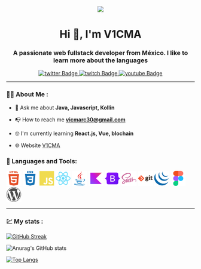<div id="header" align="center">
    <img src= "https://media.giphy.com/media/qgQUggAC3Pfv687qPC/giphy.gif" width="200"/>
    <h1 align="center">Hi 👋, I'm V1CMA</h1>
    <h3 align="center">A passionate web fullstack developer from México. I like to learn more about the languages </h3>
</div>

<div id="badges" align="center">
    <a href="https://twitter.com/V1CMA" target="_blank">
        <img src="https://img.shields.io/twitter/follow/V1CMA?color=blue&label=V1CMA&logo=twitter&style=for-the-badge" alt="twitter Badge">
    </a>
  
   <a href="https://www.twitch.tv/v1cma" target="_blank">
        <img src="https://img.shields.io/twitch/status/v1cma?color=purple&label=V1CMA&logo=twitch&style=for-the-badge" alt="twitch Badge">
    </a>
  
  <a href="https://www.youtube.com/channel/UCFN5jhZAUXr58zBvtNBIXYA" target="_blank">
        <img src="https://img.shields.io/youtube/channel/subscribers/UCFN5jhZAUXr58zBvtNBIXYA?color=red&label=V1CMA&logo=youtube&logoColor=red&style=for-the-badge" alt="youtube Badge">
    </a>
  </div>
  
  ---
  
  ### 👨‍💻 About Me :
  - 💬 Ask me about **Java, Javascript, Kollin**
  
  - 📭 How to reach me **vicmarc30@gmail.com**
   
  - 🤓 I'm currently learning **React.js, Vue, blochain**
   
  - 🌐  Website [V1CMA](vicma.dev.com)

<div id="tools" align="left">
    <h3 align="left">🧠 Languages and Tools:</h3>
  <div>
    <img src="https://github.com/devicons/devicon/blob/master/icons/html5/html5-plain-wordmark.svg" title="HTML5" alt="HTML" width="40" height="40"/>
    <img src="https://github.com/devicons/devicon/blob/master/icons/css3/css3-plain-wordmark.svg" title="CSS" alt="CSS" width="40" height="40"/>
    <img src="https://github.com/devicons/devicon/blob/master/icons/javascript/javascript-plain.svg" title="javascript" alt="javascript" width="40" height="40"/>
    <img src="https://github.com/devicons/devicon/blob/master/icons/react/react-original.svg" title="react" alt="react" width="40" height="40"/>
    <img src="https://github.com/devicons/devicon/blob/master/icons/java/java-original.svg" title="java" alt="java" width="40" height="40"/>
    <img src="https://github.com/devicons/devicon/blob/master/icons/kotlin/kotlin-original.svg" title="kotlin" alt="kotlin" width="40" height="40"/>
    <img src="https://github.com/devicons/devicon/blob/master/icons/bootstrap/bootstrap-original.svg" title="bootstrap" alt="bootstrap" width="40" height="40"/>
    <img src="https://github.com/devicons/devicon/blob/master/icons/sass/sass-original.svg" title="sass" alt="sass" width="40" height="40"/>
    <img src="https://github.com/devicons/devicon/blob/master/icons/git/git-original-wordmark.svg" title="git" alt="git" width="40" height="40"/>
    <img src="https://github.com/devicons/devicon/blob/master/icons/jquery/jquery-original.svg" title="jquery" alt="jquery" width="40" height="40"/>
    <img src="https://github.com/devicons/devicon/blob/master/icons/figma/figma-original.svg" title="figma" alt="figma" width="40" height="40"/>
    <img src="https://github.com/devicons/devicon/blob/master/icons/wordpress/wordpress-plain.svg" title="wordpress" alt="wordpress" width="40" height="40"/>
  </div>
</div>

---

### 💹 My stats :

[![GitHub Streak](https://streak-stats.demolab.com?user=V1CMA-V&theme=radical&border_radius=4.6)](https://git.io/streak-stats)

![Anurag's GitHub stats](https://github-readme-stats.vercel.app/api?username=V1CMA-V&show_icons=true&theme=radical)

[![Top Langs](https://github-readme-stats.vercel.app/api/top-langs/?username=V1CMA-V&layout=compact)](https://github.com/anuraghazra/github-readme-stats)
